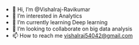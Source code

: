 - 👋 Hi, I’m @Vishalraj-Ravikumar
- 👀 I’m interested in Analytics
- 🌱 I’m currently learning Deep learning
- 💞️ I’m looking to collaborate on big data analysis
- 📫 How to reach me vishalraj54042@gmail.com

<!---
Vishalraj-Ravikumar/Vishalraj-Ravikumar is a ✨ special ✨ repository because its `README.md` (this file) appears on your GitHub profile.
You can click the Preview link to take a look at your changes.
--->

